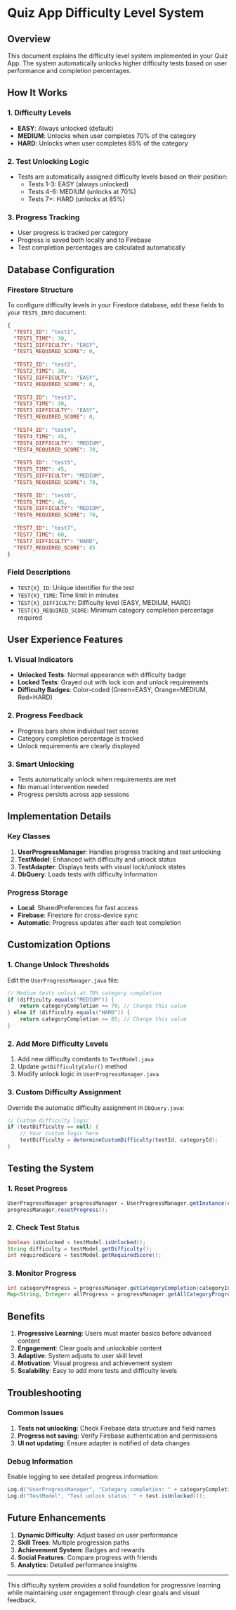 # Quiz App Difficulty Level System

## Overview
This document explains the difficulty level system implemented in your Quiz App. The system automatically unlocks higher difficulty tests based on user performance and completion percentages.

## How It Works

### 1. Difficulty Levels
- **EASY**: Always unlocked (default)
- **MEDIUM**: Unlocks when user completes 70% of the category
- **HARD**: Unlocks when user completes 85% of the category

### 2. Test Unlocking Logic
- Tests are automatically assigned difficulty levels based on their position:
  - Tests 1-3: EASY (always unlocked)
  - Tests 4-6: MEDIUM (unlocks at 70%)
  - Tests 7+: HARD (unlocks at 85%)

### 3. Progress Tracking
- User progress is tracked per category
- Progress is saved both locally and to Firebase
- Test completion percentages are calculated automatically

## Database Configuration

### Firestore Structure
To configure difficulty levels in your Firestore database, add these fields to your `TESTS_INFO` document:

```json
{
  "TEST1_ID": "test1",
  "TEST1_TIME": 30,
  "TEST1_DIFFICULTY": "EASY",
  "TEST1_REQUIRED_SCORE": 0,
  
  "TEST2_ID": "test2", 
  "TEST2_TIME": 30,
  "TEST2_DIFFICULTY": "EASY",
  "TEST2_REQUIRED_SCORE": 0,
  
  "TEST3_ID": "test3",
  "TEST3_TIME": 30,
  "TEST3_DIFFICULTY": "EASY", 
  "TEST3_REQUIRED_SCORE": 0,
  
  "TEST4_ID": "test4",
  "TEST4_TIME": 45,
  "TEST4_DIFFICULTY": "MEDIUM",
  "TEST4_REQUIRED_SCORE": 70,
  
  "TEST5_ID": "test5",
  "TEST5_TIME": 45,
  "TEST5_DIFFICULTY": "MEDIUM",
  "TEST5_REQUIRED_SCORE": 70,
  
  "TEST6_ID": "test6",
  "TEST6_TIME": 45,
  "TEST6_DIFFICULTY": "MEDIUM",
  "TEST6_REQUIRED_SCORE": 70,
  
  "TEST7_ID": "test7",
  "TEST7_TIME": 60,
  "TEST7_DIFFICULTY": "HARD",
  "TEST7_REQUIRED_SCORE": 85
}
```

### Field Descriptions
- `TEST{X}_ID`: Unique identifier for the test
- `TEST{X}_TIME`: Time limit in minutes
- `TEST{X}_DIFFICULTY`: Difficulty level (EASY, MEDIUM, HARD)
- `TEST{X}_REQUIRED_SCORE`: Minimum category completion percentage required

## User Experience Features

### 1. Visual Indicators
- **Unlocked Tests**: Normal appearance with difficulty badge
- **Locked Tests**: Grayed out with lock icon and unlock requirements
- **Difficulty Badges**: Color-coded (Green=EASY, Orange=MEDIUM, Red=HARD)

### 2. Progress Feedback
- Progress bars show individual test scores
- Category completion percentage is tracked
- Unlock requirements are clearly displayed

### 3. Smart Unlocking
- Tests automatically unlock when requirements are met
- No manual intervention needed
- Progress persists across app sessions

## Implementation Details

### Key Classes
1. **UserProgressManager**: Handles progress tracking and test unlocking
2. **TestModel**: Enhanced with difficulty and unlock status
3. **TestAdapter**: Displays tests with visual lock/unlock states
4. **DbQuery**: Loads tests with difficulty information

### Progress Storage
- **Local**: SharedPreferences for fast access
- **Firebase**: Firestore for cross-device sync
- **Automatic**: Progress updates after each test completion

## Customization Options

### 1. Change Unlock Thresholds
Edit the `UserProgressManager.java` file:

```java
// Medium tests unlock at 70% category completion
if (difficulty.equals("MEDIUM")) {
    return categoryCompletion >= 70; // Change this value
} else if (difficulty.equals("HARD")) {
    return categoryCompletion >= 85; // Change this value
}
```

### 2. Add More Difficulty Levels
1. Add new difficulty constants to `TestModel.java`
2. Update `getDifficultyColor()` method
3. Modify unlock logic in `UserProgressManager.java`

### 3. Custom Difficulty Assignment
Override the automatic difficulty assignment in `DbQuery.java`:

```java
// Custom difficulty logic
if (testDifficulty == null) {
    // Your custom logic here
    testDifficulty = determineCustomDifficulty(testId, categoryId);
}
```

## Testing the System

### 1. Reset Progress
```java
UserProgressManager progressManager = UserProgressManager.getInstance(context);
progressManager.resetProgress();
```

### 2. Check Test Status
```java
boolean isUnlocked = testModel.isUnlocked();
String difficulty = testModel.getDifficulty();
int requiredScore = testModel.getRequiredScore();
```

### 3. Monitor Progress
```java
int categoryProgress = progressManager.getCategoryCompletion(categoryId);
Map<String, Integer> allProgress = progressManager.getAllCategoryProgress();
```

## Benefits

1. **Progressive Learning**: Users must master basics before advanced content
2. **Engagement**: Clear goals and unlockable content
3. **Adaptive**: System adjusts to user skill level
4. **Motivation**: Visual progress and achievement system
5. **Scalability**: Easy to add more tests and difficulty levels

## Troubleshooting

### Common Issues
1. **Tests not unlocking**: Check Firebase data structure and field names
2. **Progress not saving**: Verify Firebase authentication and permissions
3. **UI not updating**: Ensure adapter is notified of data changes

### Debug Information
Enable logging to see detailed progress information:
```java
Log.d("UserProgressManager", "Category completion: " + categoryCompletion);
Log.d("TestModel", "Test unlock status: " + test.isUnlocked());
```

## Future Enhancements

1. **Dynamic Difficulty**: Adjust based on user performance
2. **Skill Trees**: Multiple progression paths
3. **Achievement System**: Badges and rewards
4. **Social Features**: Compare progress with friends
5. **Analytics**: Detailed performance insights

---

This difficulty system provides a solid foundation for progressive learning while maintaining user engagement through clear goals and visual feedback.
